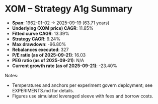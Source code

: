 # XOM – Strategy A1g Summary

- **Span**: 1962-01-02 → 2025-09-19 (63.71 years)
- **Underlying (XOM price) CAGR**: 11.85%
- **Fitted curve CAGR**: 13.39%
- **Strategy CAGR**: 9.24%
- **Max drawdown**: -96.80%
- **Rebalances executed**: 327
- **P/E ratio (as of 2025-09-21)**: 16.03
- **PEG ratio (as of 2025-09-21)**: N/A
- **Current growth rate (as of 2025-09-21)**: -23.40%

Notes:

- Temperatures and anchors per experiment govern deployment; see EXPERIMENTS.md for details.
- Figures use simulated leveraged sleeve with fees and borrow costs.
